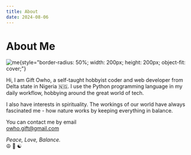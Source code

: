 ```yaml
---
title: About
date: 2024-08-06
---
```


# About Me

![me]({static}/images/profile-pic.jpg){style="border-radius: 50%; width: 200px; height: 200px; object-fit: cover;"}  

Hi, I am Gift Owho, a self-taught hobbyist coder and web developer from Delta state in Nigeria 🇳🇬. I use the Python programming language in my daily workflow, hobbying around the great world of tech.

I also have interests in spirituality. The workings of our world have always fascinated me - how nature works by keeping everything in balance.

You can contact me by email  
[owho.gift@gmail.com](mailto:owho.gift@gmail.com)  


*Peace, Love, Balance.*  
☮️ 💚 ☯️
